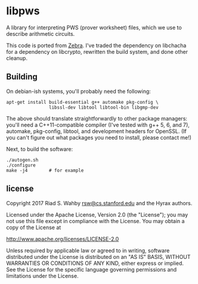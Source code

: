 # libpws #

A library for interpreting PWS (prover worksheet) files, which we use
to describe arithmetic circuits.

This code is ported from [Zebra](https://github.com/pepper-project/zebra/).
I've traded the dependency on libchacha for a dependency on libcrypto,
rewritten the build system, and done other cleanup.

## Building ##

On debian-ish systems, you'll probably need the following:

    apt-get install build-essential g++ automake pkg-config \
                    libssl-dev libtool libtool-bin libgmp-dev

The above should translate straightforwardly to other package managers: you'll
need a C++11-compatible compiler (I've tested with g++ 5, 6, and 7), automake,
pkg-config, libtool, and development headers for OpenSSL.
(If you can't figure out what packages you need to install, please contact me!)

Next, to build the software:

    ./autogen.sh
    ./configure
    make -j4        # for example

## license ##

Copyright 2017 Riad S. Wahby <rsw@cs.stanford.edu> and the Hyrax authors.

Licensed under the Apache License, Version 2.0 (the "License");
you may not use this file except in compliance with the License.
You may obtain a copy of the License at

http://www.apache.org/licenses/LICENSE-2.0

Unless required by applicable law or agreed to in writing, software
distributed under the License is distributed on an "AS IS" BASIS,
WITHOUT WARRANTIES OR CONDITIONS OF ANY KIND, either express or implied.
See the License for the specific language governing permissions and
limitations under the License.
